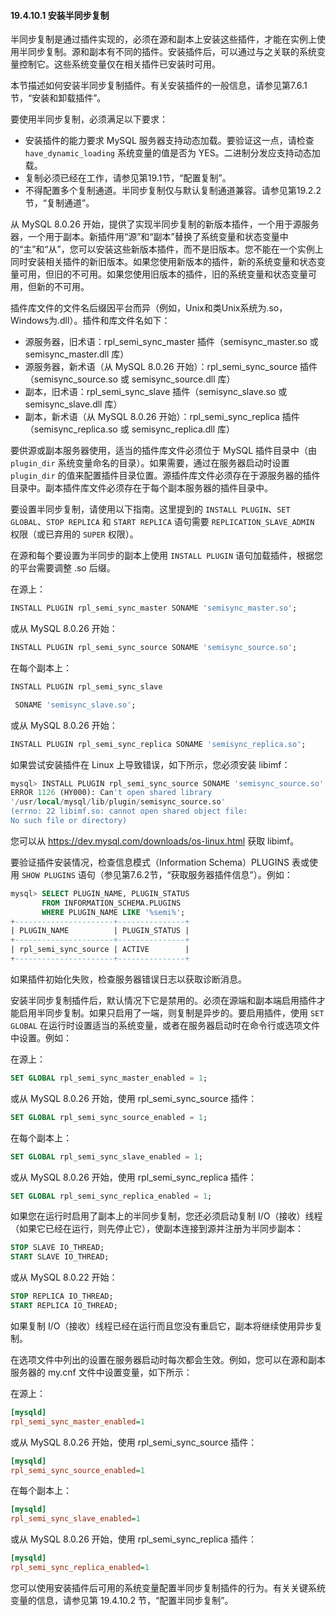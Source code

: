 #### 19.4.10.1 安装半同步复制

半同步复制是通过插件实现的，必须在源和副本上安装这些插件，才能在实例上使用半同步复制。源和副本有不同的插件。安装插件后，可以通过与之关联的系统变量控制它。这些系统变量仅在相关插件已安装时可用。

本节描述如何安装半同步复制插件。有关安装插件的一般信息，请参见第7.6.1节，“安装和卸载插件”。

要使用半同步复制，必须满足以下要求：

- 安装插件的能力要求 MySQL 服务器支持动态加载。要验证这一点，请检查 `have_dynamic_loading` 系统变量的值是否为 YES。二进制分发应支持动态加载。
- 复制必须已经在工作，请参见第19.1节，“配置复制”。
- 不得配置多个复制通道。半同步复制仅与默认复制通道兼容。请参见第19.2.2节，“复制通道”。

从 MySQL 8.0.26 开始，提供了实现半同步复制的新版本插件，一个用于源服务器，一个用于副本。新插件用“源”和“副本”替换了系统变量和状态变量中的“主”和“从”，您可以安装这些新版本插件，而不是旧版本。您不能在一个实例上同时安装相关插件的新旧版本。如果您使用新版本的插件，新的系统变量和状态变量可用，但旧的不可用。如果您使用旧版本的插件，旧的系统变量和状态变量可用，但新的不可用。

插件库文件的文件名后缀因平台而异（例如，Unix和类Unix系统为.so，Windows为.dll）。插件和库文件名如下：

- 源服务器，旧术语：rpl_semi_sync_master 插件（semisync_master.so 或 semisync_master.dll 库）
- 源服务器，新术语（从 MySQL 8.0.26 开始）：rpl_semi_sync_source 插件（semisync_source.so 或 semisync_source.dll 库）
- 副本，旧术语：rpl_semi_sync_slave 插件（semisync_slave.so 或 semisync_slave.dll 库）
- 副本，新术语（从 MySQL 8.0.26 开始）：rpl_semi_sync_replica 插件（semisync_replica.so 或 semisync_replica.dll 库）

要供源或副本服务器使用，适当的插件库文件必须位于 MySQL 插件目录中（由 `plugin_dir` 系统变量命名的目录）。如果需要，通过在服务器启动时设置 `plugin_dir` 的值来配置插件目录位置。源插件库文件必须存在于源服务器的插件目录中。副本插件库文件必须存在于每个副本服务器的插件目录中。

要设置半同步复制，请使用以下指南。这里提到的 `INSTALL PLUGIN`、`SET GLOBAL`、`STOP REPLICA` 和 `START REPLICA` 语句需要 `REPLICATION_SLAVE_ADMIN` 权限（或已弃用的 `SUPER` 权限）。

在源和每个要设置为半同步的副本上使用 `INSTALL PLUGIN` 语句加载插件，根据您的平台需要调整 .so 后缀。

在源上：

```sql
INSTALL PLUGIN rpl_semi_sync_master SONAME 'semisync_master.so';
```

或从 MySQL 8.0.26 开始：

```sql
INSTALL PLUGIN rpl_semi_sync_source SONAME 'semisync_source.so';
```

在每个副本上：

```sql
INSTALL PLUGIN rpl_semi_sync_slave

 SONAME 'semisync_slave.so';
```

或从 MySQL 8.0.26 开始：

```sql
INSTALL PLUGIN rpl_semi_sync_replica SONAME 'semisync_replica.so';
```

如果尝试安装插件在 Linux 上导致错误，如下所示，您必须安装 libimf：

```sql
mysql> INSTALL PLUGIN rpl_semi_sync_source SONAME 'semisync_source.so';
ERROR 1126 (HY000): Can't open shared library
'/usr/local/mysql/lib/plugin/semisync_source.so'
(errno: 22 libimf.so: cannot open shared object file:
No such file or directory)
```

您可以从 https://dev.mysql.com/downloads/os-linux.html 获取 libimf。

要验证插件安装情况，检查信息模式（Information Schema）PLUGINS 表或使用 `SHOW PLUGINS` 语句（参见第7.6.2节，“获取服务器插件信息”）。例如：

```sql
mysql> SELECT PLUGIN_NAME, PLUGIN_STATUS
       FROM INFORMATION_SCHEMA.PLUGINS
       WHERE PLUGIN_NAME LIKE '%semi%';
+----------------------+---------------+
| PLUGIN_NAME          | PLUGIN_STATUS |
+----------------------+---------------+
| rpl_semi_sync_source | ACTIVE        |
+----------------------+---------------+
```

如果插件初始化失败，检查服务器错误日志以获取诊断消息。

安装半同步复制插件后，默认情况下它是禁用的。必须在源端和副本端启用插件才能启用半同步复制。如果只启用了一端，则复制是异步的。要启用插件，使用 `SET GLOBAL` 在运行时设置适当的系统变量，或者在服务器启动时在命令行或选项文件中设置。例如：

在源上：

```sql
SET GLOBAL rpl_semi_sync_master_enabled = 1;
```

或从 MySQL 8.0.26 开始，使用 rpl_semi_sync_source 插件：

```sql
SET GLOBAL rpl_semi_sync_source_enabled = 1;
```

在每个副本上：

```sql
SET GLOBAL rpl_semi_sync_slave_enabled = 1;
```

或从 MySQL 8.0.26 开始，使用 rpl_semi_sync_replica 插件：

```sql
SET GLOBAL rpl_semi_sync_replica_enabled = 1;
```

如果您在运行时启用了副本上的半同步复制，您还必须启动复制 I/O（接收）线程（如果它已经在运行，则先停止它），使副本连接到源并注册为半同步副本：

```sql
STOP SLAVE IO_THREAD;
START SLAVE IO_THREAD;
```

或从 MySQL 8.0.22 开始：

```sql
STOP REPLICA IO_THREAD;
START REPLICA IO_THREAD;
```

如果复制 I/O（接收）线程已经在运行而且您没有重启它，副本将继续使用异步复制。

在选项文件中列出的设置在服务器启动时每次都会生效。例如，您可以在源和副本服务器的 my.cnf 文件中设置变量，如下所示：

在源上：

```ini
[mysqld]
rpl_semi_sync_master_enabled=1
```

或从 MySQL 8.0.26 开始，使用 rpl_semi_sync_source 插件：

```ini
[mysqld]
rpl_semi_sync_source_enabled=1
```

在每个副本上：

```ini
[mysqld]
rpl_semi_sync_slave_enabled=1
```

或从 MySQL 8.0.26 开始，使用 rpl_semi_sync_replica 插件：

```ini
[mysqld]
rpl_semi_sync_replica_enabled=1
```

您可以使用安装插件后可用的系统变量配置半同步复制插件的行为。有关关键系统变量的信息，请参见第 19.4.10.2 节，“配置半同步复制”。